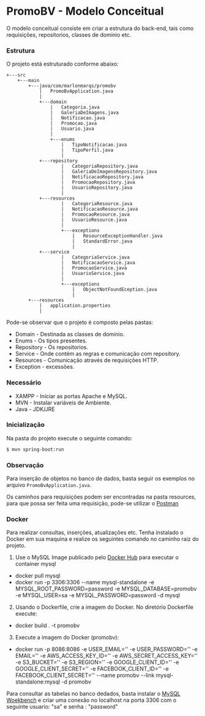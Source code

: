 # PromoBV - Modelo Conceitual

O modelo conceitual consiste em criar a estrutura do back-end, tais como requisições, repositorios, classes de dominio etc.

### Estrutura

O projeto está estruturado conforme abaixo:

    +---src
        +---main
            +---java/com/marlonmarqs/promobv
                |   PromoBvApplication.java
                |
                +---domain
                    |   Categoria.java
                    |   GaleriaDeImagens.java
                    |   Notificacao.java
                    |   Promocao.java
                    |   Usuario.java
                    |
                    +---enums
                        |   TipoNotificacao.java
                        |   TipoPerfil.java
                        |
                +---repository
                        |   CategoriaRepository.java
                        |   GaleriaDeImagensRepository.java
                        |   NotificacaoRepository.java
                        |   PromocaoRepository.java
                        |   UsuarioRepository.java
                        |
                +---resources
                        |   CategoriaResource.java
                        |   NotificacaoResource.java
                        |   PromocaoResource.java
                        |   UsuarioResource.java
                        |
                        +---exceptions
                            |   ResourceExceptionHandler.java
                            |   StandardError.java
                            |
                +---service
                        |   CategoriaService.java
                        |   NotificacaoService.java
                        |   PromocaoService.java
                        |   UsuarioService.java
                        |
                        +---exceptions
                            |   ObjectNotFoundEception.java
                            |
            +---resources
                |   application.properties
                |
                
Pode-se observar que o projeto é composto pelas pastas:

* Domain - Destinada as classes de dominio.
* Enums - Os tipos presentes.
* Repository - Os repositorios.
* Service - Onde contém as regras e comunicação com repository.
* Resources - Comunicação através de requisições HTTP.
* Exception - excessões.

### Necessário

* XAMPP - Iniciar as portas Apache e MySQL.
* MVN - Instalar variáveis de Ambiente.
* Java - JDK/JRE

### Inicialização 

Na pasta do projeto execute o seguinte comando: 

```sh
$ mvn spring-boot:run
```
### Observação

Para inserção de objetos no banco de dados, basta seguir os exemplos no arquivo `PromoBvApplication.java`.

Os caminhos para requisições podem ser encontradas na pasta resources, para que possa ser feita uma requisição,
pode-se utilizar o [Postman](https://www.postman.com/downloads/)

### Docker

Para realizar consultas, inserções, atualizações etc. Tenha instalado o Docker em sua maquina e realize os seguintes comando no caminho raiz do projeto.

1. Use o MySQL Image publicado pelo [Docker Hub](https://hub.docker.com/_/mysql/) para executar o container mysql
* docker pull mysql
* docker run -p 3306:3306 --name mysql-standalone -e MYSQL_ROOT_PASSWORD=password -e MYSQL_DATABASE=promobv -e MYSQL_USER=sa -e MYSQL_PASSWORD=password -d mysql

2. Usando o Dockerfile, crie a imagem do Docker. No diretório Dockerfile execute: 
* docker build . -t promobv

3. Execute a imagem do Docker (promobv): 
* docker run -p 8086:8086 -e USER_EMAIL='' -e USER_PASSWORD='' -e EMAIL='' -e AWS_ACCESS_KEY_ID='' -e AWS_SECRET_ACCESS_KEY='' -e S3_BUCKET='' -e S3_REGION='' -e GOOGLE_CLIENT_ID='' -e GOOGLE_CLIENT_SECRET='' -e FACEBOOK_CLIENT_ID='' -e FACEBOOK_CLIENT_SECRET='' --name promobv --link mysql-standalone:mysql -d promobv

Para consultar as tabelas no banco dedados, basta instalar o [MySQL Woekbench](https://www.mysql.com/products/workbench/) e criar uma conexão no localhost na porta 3306 com o seguinte usuario: "sa" e senha : "password"


